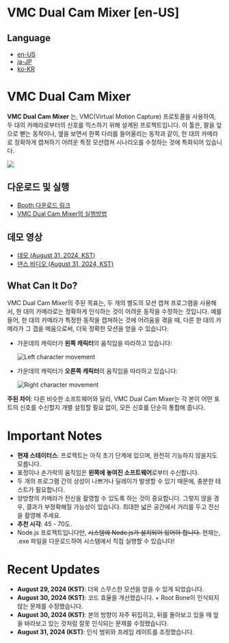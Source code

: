 # VMC Dual Cam Mixer [en-US]

## Language
* [en-US](./?p=vmcmixer_en)
* [ja-JP](./?p=vmcmixer_ja)
* [ko-KR](./?p=vmcmixer_ko)

# VMC Dual Cam Mixer

**VMC Dual Cam Mixer** 는, VMC(Virtual Motion Capture) 프로토콜을 사용하여, 두 대의 카메라로부터의 신호를 믹스하기 위해 설계된 프로젝트입니다. 이 툴은, 팔을 앞으로 뻗는 동작이나, 옆을 보면서 한쪽 다리를 들어올리는 동작과 같이, 한 대의 카메라로 정확하게 캡쳐하기 어려운 특정 모션캡쳐 시나리오를 수정하는 것에 특화되어 있습니다.

![](https://github.com/user-attachments/assets/59b3999b-c182-4667-a3ec-df437c61240e)

## 다운로드 및 실행

- [Booth 다운로드 링크]()
- [VMC Dual Cam Mixer의 실행방법](./?p=vmcmixer_run_ko)

## 데모 영상

- [데모 (August 31, 2024, KST)](https://www.youtube.com/watch?v=W1B7syI2zeA)
- [댄스 비디오 (August 31, 2024, KST)](https://www.youtube.com/watch?v=CjclBkex2lo)

## What Can It Do?

VMC Dual Cam Mixer의 주된 목표는, 두 개의 별도의 모션 캡쳐 프로그램을 사용해서, 한 대의 카메라로는 정확하게 인식하는 것이 어려운 동작을 수정하는 것입니다. 예를 들어, 한 대의 카메라가 특정한 동작을 캡쳐하는 것에 어려움을 겪을 때, 다른 한 대의 카메라가 그 갭을 메움으로써, 더욱 정확한 모션을 얻을 수 있습니다.

- 가운데의 캐릭터가 **왼쪽 캐릭터**의 움직임을 따라하고 있습니다:
  
  ![Left character movement](https://for.stella.place/D1/b4b8fda3-ce52-4434-8972-6fd7b1886839.webp)

- 가운데의 캐릭터가 **오른쪽 캐릭터**의 움직임을 따라하고 있습니다:

  ![Right character movement](https://for.stella.place/D1/22dda791-8eda-4bdf-ae97-3cc9749666ce.webp)

**주된 차이**: 다른 비슷한 소프트웨어와 달리, VMC Dual Cam Mixer는 각 본이 어떤 포트의 신호를 수신할지 개별 설정할 필요 없이, 모든 신호를 단순히 통합해 줍니다.

# Important Notes

- **현재 스테이터스**: 프로젝트는 아직 초기 단계에 있으며, 완전히 기능하지 않을지도 모릅니다. 
- 표정이나 손가락의 움직임은 **왼쪽에 놓여진 소프트웨어**로부터 수신합니다.
- 두 개의 프로그램 간의 상성이 나쁘거나 딜레이가 발생할 수 있기 때문에, 충분한 테스트가 필요합니다.
- 양방향의 카메라가 전신을 촬영할 수 있도록 하는 것이 중요합니다. 그렇지 않을 경우, 결과가 부정확해질 가능성이 있습니다. 최대한 넓은 공간에서 거리를 두고 전신을 촬영해 주세요.
- **추천 시각**: 45 - 70도.
- Node.js 프로젝트입니다만, ~~시스템에 Node.js가 설치되어 있어야 합니다.~~ 현재는, .exe 파일을 다운로드하여 시스템에서 직접 실행할 수 있습니다!

# Recent Updates

- **August 29, 2024 (KST)**: 더욱 스무스한 모션을 얻을 수 있게 되었습니다.
- **August 30, 2024 (KST)**: 코드 효율을 개선했습니다. + Root Bone이 인식되지 않는 문제를 수정했습니다.
- **August 30, 2024 (KST)**: 본의 방향이 자주 뒤집히고, 뒤를 돌아보고 있을 때 앞을 바라보고 있는 것처럼 잘못 인식되는 문제를 수정했습니다.
- **August 31, 2024 (KST)**: 인식 범위와 프레임 레이트를 조정했습니다.